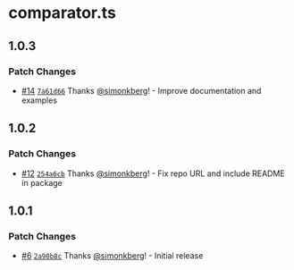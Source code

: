 # comparator.ts

## 1.0.3

### Patch Changes

- [#14](https://github.com/simonkberg/comparator.ts/pull/14) [`7a61d66`](https://github.com/simonkberg/comparator.ts/commit/7a61d66412f69b5071736b9003edd6bde5791347) Thanks [@simonkberg](https://github.com/simonkberg)! - Improve documentation and examples

## 1.0.2

### Patch Changes

- [#12](https://github.com/simonkberg/comparator.ts/pull/12) [`254a6cb`](https://github.com/simonkberg/comparator.ts/commit/254a6cbcf2fc09b1ef91221d4f944710c5d561d4) Thanks [@simonkberg](https://github.com/simonkberg)! - Fix repo URL and include README in package

## 1.0.1

### Patch Changes

- [#6](https://github.com/simonkberg/comparator.ts/pull/6) [`2a90b8c`](https://github.com/simonkberg/comparator.ts/commit/2a90b8c3fccd117f034b4fd990c079680530cacb) Thanks [@simonkberg](https://github.com/simonkberg)! - Initial release
